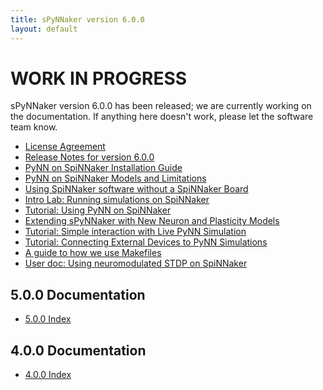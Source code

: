 ```yaml
---
title: sPyNNaker version 6.0.0
layout: default
---
```

WORK IN PROGRESS
================

sPyNNaker version 6.0.0 has been released; we are currently working on the documentation.  If anything here doesn't work, please let the software team know.

* [License Agreement](/common_pages/6.0.0/LicenseAgreement.html)
* [Release Notes for version 6.0.0](ReleaseNotes.html)
* [PyNN on SpiNNaker Installation Guide](PyNNOnSpinnakerInstall.html)
* [PyNN on SpiNNaker Models and Limitations](SPyNNakerModelsAndLimitations.html)
* [Using SpiNNaker software without a SpiNNaker Board](/common_pages/6.0.0/VirtualMode.html)
* [Intro Lab: Running simulations on SpiNNaker](IntroLab-PyNN-LabManual.pdf)
* [Tutorial: Using PyNN on SpiNNaker](RunningPyNNSimulationsonSpiNNaker-LabManual.pdf)
* [Extending sPyNNaker with New Neuron and Plasticity Models](PyNNOnSpiNNakerExtensions.html)
* [Tutorial: Simple interaction with Live PyNN Simulation](SimpleIO-LabManual.pdf)
* [Tutorial: Connecting External Devices to PyNN Simulations](ExternalDevices-LabManual.pdf)
* [A guide to how we use Makefiles](Makefiles.html)
* [User doc: Using neuromodulated STDP on SpiNNaker](UsingNeuromodulatedSTDPOnSpiNNaker.pdf)

<!--
* [Adding new mapping algorithms with different front ends](/common_pages/6.0.0/MappingAlgorithms.html)
-->

5.0.0 Documentation
-------------------

* [5.0.0 Index](http://spinnakermanchester.github.io/spynnaker/5.0.0/)

4.0.0 Documentation
-------------------

* [4.0.0 Index](http://spinnakermanchester.github.io/spynnaker/4.0.0/)
